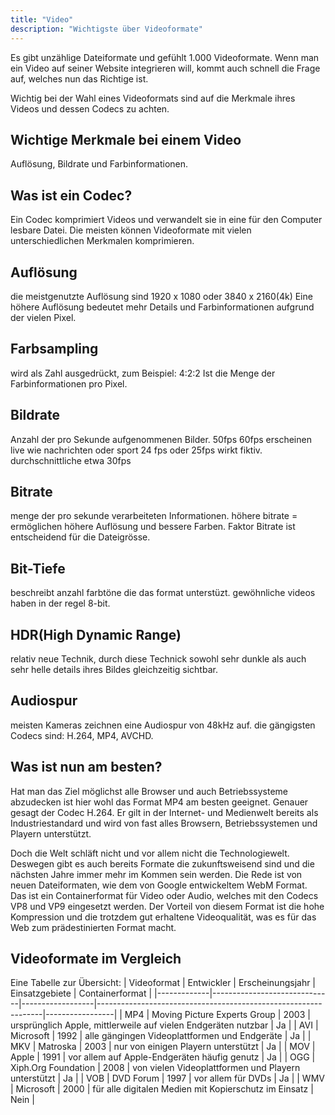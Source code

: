 ```yaml
---
title: "Video"
description: "Wichtigste über Videoformate"
---
```

Es gibt unzählige Dateiformate und gefühlt 1.000 Videoformate. Wenn man ein Video auf seiner Website integrieren will, kommt auch schnell die Frage auf, welches nun das Richtige ist. 

Wichtig bei der Wahl eines Videoformats sind auf die Merkmale ihres Videos und dessen Codecs zu achten.

## Wichtige Merkmale bei einem Video
Auflösung, Bildrate und Farbinformationen.

## Was ist ein Codec?
Ein Codec komprimiert Videos und verwandelt sie in eine für den Computer lesbare Datei.
Die meisten können Videoformate mit vielen unterschiedlichen Merkmalen komprimieren.

## Auflösung
die meistgenutzte Auflösung sind 1920 x 1080 oder 3840 x 2160(4k)
Eine höhere Auflösung bedeutet mehr Details und Farbinformationen aufgrund der vielen Pixel.

## Farbsampling 
wird als Zahl ausgedrückt, zum Beispiel: 4:2:2
Ist die Menge der Farbinformationen pro Pixel.

## Bildrate
Anzahl der pro Sekunde aufgenommenen Bilder.
50fps 60fps erscheinen live wie nachrichten oder sport
24 fps oder 25fps wirkt fiktiv. 
durchschnittliche etwa 30fps
## Bitrate
menge der pro sekunde verarbeiteten Informationen.
höhere bitrate = ermöglichen höhere Auflösung und bessere Farben. 
Faktor Bitrate ist entscheidend für die Dateigrösse.

## Bit-Tiefe
beschreibt anzahl farbtöne die das format unterstüzt.
gewöhnliche videos haben in der regel 8-bit.

## HDR(High Dynamic Range)
relativ neue Technik, durch diese Technick sowohl sehr dunkle als auch sehr helle details ihres Bildes gleichzeitig sichtbar.

## Audiospur 
meisten Kameras zeichnen eine Audiospur von 48kHz auf.
die gängigsten Codecs sind: H.264, MP4, AVCHD.

## Was ist nun am besten?
Hat man das Ziel möglichst alle Browser und auch Betriebssysteme abzudecken ist hier wohl das Format MP4 am besten geeignet. Genauer gesagt der Codec H.264. 
Er gilt in der Internet- und Medienwelt bereits als Industriestandard und wird von fast alles Browsern, Betriebssystemen und Playern unterstützt.

Doch die Welt schläft nicht und vor allem nicht die Technologiewelt.
Deswegen gibt es auch bereits Formate die zukunftsweisend sind und die nächsten Jahre immer mehr im Kommen sein werden. 
Die Rede ist von neuen Dateiformaten, wie dem von Google entwickeltem WebM Format. 
Das ist ein Containerformat für Video oder Audio, welches mit den Codecs VP8 und VP9 eingesetzt werden.
Der Vorteil von diesem Format ist die hohe Kompression und die trotzdem gut erhaltene Videoqualität, was es für das Web zum prädestinierten Format macht.

## Videoformate im Vergleich
Eine Tabelle zur Übersicht:
| Videoformat | Entwickler                   | Erscheinungsjahr | Einsatzgebiete                                                 | Containerformat |
|-------------|------------------------------|------------------|----------------------------------------------------------------|-----------------|
| MP4         | Moving Picture Experts Group | 2003             | ursprünglich Apple, mittlerweile auf vielen Endgeräten nutzbar | Ja              |
| AVI         | Microsoft                    | 1992             | alle gängingen Videoplattformen und Endgeräte                  | Ja              |
| MKV         | Matroska                     | 2003             | nur von einigen Playern unterstützt                            | Ja              |
| MOV         | Apple                        | 1991             | vor allem auf Apple-Endgeräten häufig genutz                   | Ja              |
| OGG         | Xiph.Org Foundation          | 2008             | von vielen Videoplattformen und Playern unterstützt            | Ja              |
| VOB         | DVD Forum                    | 1997             | vor allem für DVDs                                             | Ja              |
| WMV         | Microsoft                    | 2000             | für alle digitalen Medien mit Kopierschutz im Einsatz          | Nein            |
			

